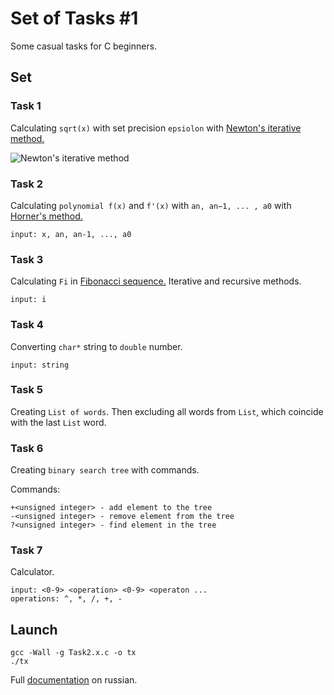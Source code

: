 # Set of Tasks #1
Some casual tasks for C beginners. 

## Set
### Task 1
Calculating `sqrt(x)` with set precision `epsiolon` with [Newton's iterative method.](https://en.wikipedia.org/wiki/Newton%27s_method)

![Newton's iterative method](https://image.ibb.co/cGvvPm/newton.png)

### Task 2
Calculating `polynomial f(x)` and `f'(x)` with `an, an−1, ... , a0` with [Horner's method.](https://en.wikipedia.org/wiki/Horner%27s_method)

    input: x, an, an-1, ..., a0

### Task 3
Calculating `Fi` in [Fibonacci sequence.](https://en.wikipedia.org/wiki/Fibonacci_number) Iterative and recursive methods.

    input: i

### Task 4
Converting `char*` string to `double` number.

    input: string

### Task 5
Creating `List of words`. Then excluding all words from `List`, which coincide with the last `List` word. 

### Task 6
Creating `binary search tree` with commands.

Commands:
    
    +<unsigned integer> - add element to the tree
    -<unsigned integer> - remove element from the tree
    ?<unsigned integer> - find element in the tree

### Task 7
Calculator. 

    input: <0-9> <operation> <0-9> <operaton ...
    operations: ^, *, /, +, -

## Launch

    gcc -Wall -g Task2.x.c -o tx
    ./tx

Full [documentation](./task2.pdf) on russian.



